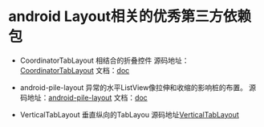 # android Layout相关的优秀第三方依赖包

* CoordinatorTabLayout 相结合的折叠控件 
源码地址：[CoordinatorTabLayout](https://github.com/hugeterry/CoordinatorTabLayout) 文档：[doc](https://github.com/hugeterry/CoordinatorTabLayout/blob/master/README.md)

* android-pile-layout 异常的水平ListView像拉伸和收缩的影响桩的布置。
源码地址：[android-pile-layout](https://github.com/xmuSistone/android-pile-layout) 文档：[doc](https://github.com/xmuSistone/android-pile-layout/blob/master/README.md)
 
* VerticalTabLayout 垂直纵向的TabLayou
源码地址[VerticalTabLayout](https://github.com/qstumn/VerticalTabLayout)



